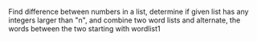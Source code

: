 Find difference between numbers in a list, determine if given list has any integers larger than "n", and combine two word lists and alternate, the words between the two starting with wordlist1
